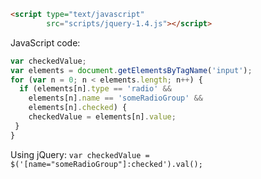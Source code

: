 ```html
<script type="text/javascript"
        src="scripts/jquery-1.4.js"></script>
```

JavaScript code:
```JavaScript
var checkedValue;
var elements = document.getElementsByTagName('input');
for (var n = 0; n < elements.length; n++) {
  if (elements[n].type == 'radio' &&
    elements[n].name == 'someRadioGroup' &&
    elements[n].checked) {
    checkedValue = elements[n].value;
 }
}
```

Using jQuery:
`var checkedValue = $('[name="someRadioGroup"]:checked').val();`
